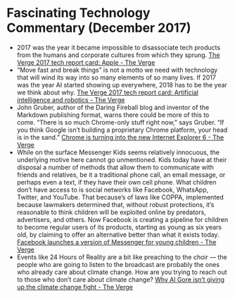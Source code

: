 # Fascinating Technology Commentary (December 2017)

* 2017 was the year it became impossible to disassociate tech products from the humans and corporate cultures from which they sprung. [The Verge 2017 tech report card: Apple  - The Verge](https://www.theverge.com/2017/12/28/16820306/2017-tech-recap-apple-iphone-x-tim-cook-ios-11-imac-tv)
* “Move fast and break things” is not a motto we need with technology that will wind its way into so many elements of so many lives. If 2017 was the year AI started showing up everywhere, 2018 has to be the year we think about why. [The Verge 2017 tech report card: Artificial intelligence and robotics - The Verge](https://www.theverge.com/2017/12/30/16832164/2017-tech-recap-ai-robots-machine-learning)
* John Gruber, author of the Daring Fireball blog and inventor of the Markdown publishing format, warns there could be more of this to come. “There is so much Chrome-only stuff right now,” says Gruber. “If you think Google isn’t building a proprietary Chrome platform, your head is in the sand.” [Chrome is turning into the new Internet Explorer 6 - The Verge](https://www.theverge.com/2018/1/4/16805216/google-chrome-only-sites-internet-explorer-6-web-standards)
* While on the surface Messenger Kids seems relatively innocuous, the underlying motive here cannot go unmentioned. Kids today have at their disposal a number of methods that allow them to communicate with friends and relatives, be it a traditional phone call, an email message, or perhaps even a text, if they have their own cell phone. What children don’t have access to is social networks like Facebook, WhatsApp, Twitter, and YouTube. That because’s of laws like COPPA, implemented because lawmakers determined that, without robust protections, it’s reasonable to think children will be exploited online by predators, advertisers, and others. Now Facebook is creating a pipeline for children to become regular users of its products, starting as young as six years old, by claiming to offer an alternative better than what it exists today. [Facebook launches a version of Messenger for young children - The Verge](https://www.theverge.com/2017/12/4/16725494/facebook-messenger-kids-app-launch-ios-iphone-preview)
* Events like 24 Hours of Reality are a bit like preaching to the choir — the people who are going to listen to the broadcast are probably the ones who already care about climate change. How are you trying to reach out to those who don’t care about climate change? [Why Al Gore isn’t giving up the climate change fight - The Verge](https://www.theverge.com/2017/12/1/16724948/al-gore-interview-climate-change-24-hours-reality-donald-trump-environment-activism)